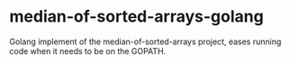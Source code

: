 # median-of-sorted-arrays-golang
Golang implement of the median-of-sorted-arrays project, eases running code when it needs to be on the GOPATH.
